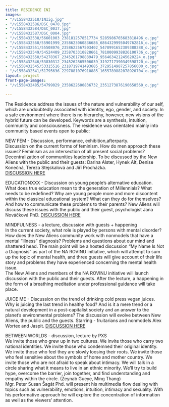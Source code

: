 ```yaml
---
title: RESIDENCE INI
images:
- "/v1558432518/INIig.jpg"
- "/v1558432586/DSC_0470.jpg"
- "/v1558432584/DSC_0037.jpg"
- "/v1558432587/DSC_0004.jpg"
- "/v1558432538/56601003_2381812578517734_5285986765683818496_o.jpg"
- "/v1558432560/55901999_2358623060836686_6864329995049762816_o.jpg"
- "/v1558432551/55508076_2358622567503402_5478991652389388288_o.jpg"
- "/v1558432549/54524409_2358703310828661_7810009938826100736_o.jpg"
- "/v1558432550/54278367_2345261798839479_956463421245620224_o.jpg"
- "/v1558432546/53830312_2345262865506039_3192717390349598720_o.jpg"
- "/v1558432545/53315516_2318719741493685_3729514987257856000_o.jpg"
- "/v1558432541/51795636_2297881076910885_1655789882078920704_o.jpg"
layout: project
front-page-images:
- "/v1558432485/54799029_2358622600836732_2351273876190658560_o.jpg"

---
```

The Residence address the issues of the nature and vulnerability of our self, which are undoubtedly associated with identity, ego, gender, and society. In a safe environment where there is no hierarchy, however, new visions of the hybrid future can be developed. Keywords are a synthesis, intuition, community and consciousness. The residence was orientated mainly into community based events open to public:

NEW FEM - Discussion, performance, exhibition,afterparty.  
Discussion on the current forms of feminism. How do men approach these issues? Feminism as an intersection of all present social problems? Decentralization of communities leadership. To be discussed by the New Aliens with the public and their guests: Darina Alster, Hynek Alt, Denise Konečná, Tereza Stejskalová and Jiří Procházka.  
[DISCUSSION HERE](https://youtu.be/3ECXYZyMaCY)

EDUCATIONXXX - Discussion on young people’s alternative education. What does true education mean to the generation of Millennials? What needs to be redefined? Why are young people more and more discontent within the classical educational system? What can they do for themselves? And how to communicate these problems to their parents? New Aliens will discuss these issues with the public and their guest, psychologist Jana Nováčková PhD.  [DISCUSSION HERE](https://youtu.be/oknIj67nxKQ)

MINDFULNESS - a lecture, discussion with guests + happening  
In the current society, what role is played by persons with mental disorder? How does the New Aliens community work with nonmodels that have a mental “illness” diagnosis? Problems and questions about our mind and shattered head. The main point will be a hosted discussion “My Name Is Not a Diagnosis” as part of the NA ROVINU initiative, which will attempt to sum up the topic of mental health, and three guests will give account of their life story and problems they have experienced concerning the mental health issue.  
The New Aliens and members of the NA ROVINU initiative will launch discussion with the public and their guests. After the lecture, a happening in the form of a breathing meditation under professional guidance will take place.

JUICE ME - Discussion on the trend of drinking cold press vegan juices.  
Why is juicing the last trend in healthy food? And is it a mere trend or a natural development in a post-capitalist society and an answer to the planet’s environmental problems? The discussion will evolve between New Aliens, the public and the guests. Starring - fruitarians and nonmodels Alex Wortex and Jaspit. [DISCUSSION HERE](https://youtu.be/WybYKcIlajI)

BETWEEN WORLDS - discussion, lecture by PXS  
We invite those who grew up in two cultures. We invite those who carry two national identities. We invite those who condemned their original identity. We invite those who feel they are slowly loosing their roots. We invite those who feel sensitive about the symbols of home and mother country. We invite those who are not afraid to speak about intimacy. We will talk in a circle sharing what it means to live in an ethnic minority. We’ll try to build hype, overcome the barrier, join together, and find understanding and empathy within the circle. (Zeynab Gueye, Ming Thang)  
Mgr. Peter Susan Šagát Phd. will present his multimedia flow dealing with topics such as vulnerability, emotions, intuition, intimacy and sexuality. With his performative approach he will explore the concentration of information as well as the viewers’ attention.